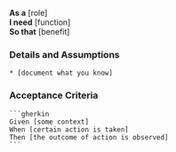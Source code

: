 **As a** [role]  
**I need** [function]  
**So that** [benefit]  
      
### Details and Assumptions
    * [document what you know]      
### Acceptance Criteria     
    ```gherkin 
    Given [some context]
    When [certain action is taken]
    Then [the outcome of action is observed]
    ``` 